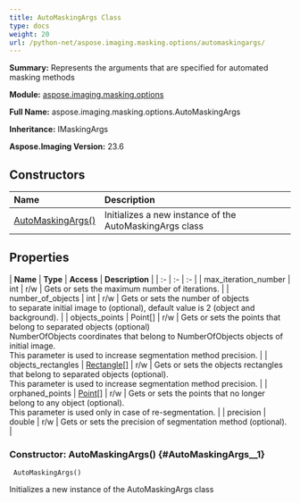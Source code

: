 ```yaml
---
title: AutoMaskingArgs Class
type: docs
weight: 20
url: /python-net/aspose.imaging.masking.options/automaskingargs/
---
```


**Summary:** Represents the arguments that are specified for automated masking methods

**Module:** [aspose.imaging.masking.options](/imaging/python-net/aspose.imaging.masking.options/)

**Full Name:** aspose.imaging.masking.options.AutoMaskingArgs

**Inheritance:** IMaskingArgs

**Aspose.Imaging Version:** 23.6

## **Constructors**
| **Name** | **Description** |
| :- | :- |
| [AutoMaskingArgs()](#AutoMaskingArgs__1) | Initializes a new instance of the AutoMaskingArgs class |
## **Properties**
| **Name** | **Type** | **Access** | **Description** |
| :- | :- | :- |
| max_iteration_number | int | r/w | Gets or sets the maximum number of iterations. |
| number_of_objects | int | r/w | Gets or sets the number of objects<br/>            to separate initial image to (optional), default value is 2 (object and background). |
| objects_points | Point[] | r/w | Gets or sets the points that belong to separated objects (optional)<br/>            NumberOfObjects coordinates that belong to NumberOfObjects objects of initial image.<br/>            This parameter is used to increase segmentation method precision. |
| objects_rectangles | [Rectangle[]](/imaging/python-net/aspose.imaging/rectangle) | r/w | Gets or sets the objects rectangles that belong to separated objects (optional).<br/>            This parameter is used to increase segmentation method precision. |
| orphaned_points | [Point[]](/imaging/python-net/aspose.imaging/point) | r/w | Gets or sets the points that no longer belong to any object (optional).<br/>            This parameter is used only in case of re-segmentation. |
| precision | double | r/w | Gets or sets the precision of segmentation method (optional). |


### Constructor: AutoMaskingArgs() {#AutoMaskingArgs__1}


```
 AutoMaskingArgs() 
```

Initializes a new instance of the AutoMaskingArgs class

